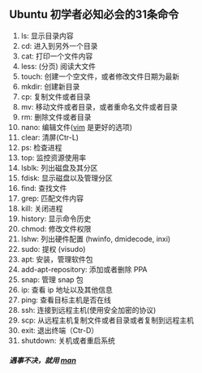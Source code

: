 ## __Ubuntu__ 初学者必知必会的31条命令
  1. ls: 显示目录内容
  2. cd: 进入到另外一个目录
  3. cat: 打印一个文件内容
  4. less: (分页) 阅读大文件
  5. touch: 创建一个空文件，或者修改文件日期为最新
  6. mkdir: 创建新目录
  7. cp: 复制文件或者目录
  8. mv: 移动文件或者目录，或者重命名文件或者目录
  9. rm: 删除文件或者目录
  10. nano: 编辑文件([vim](./Vim82-editing) 是更好的选项)
  11. clear: 清屏(Ctr-L)
  12. ps: 检查进程
  13. top: 监控资源使用率
  14. lsblk: 列出磁盘及其分区
  15. fdisk: 显示磁盘以及管理分区
  16. find: 查找文件
  17. grep: 匹配文件内容
  18. kill: 关闭进程
  19. history: 显示命令历史
  20. chmod: 修改文件权限
  21. lshw: 列出硬件配置 (hwinfo, dmidecode, inxi)
  22. sudo: 提权 (visudo)
  23. apt: 安装，管理软件包
  24. add-apt-repository: 添加或者删除 PPA
  25. snap: 管理 snap 包
  26. ip: 查看 ip 地址以及其他信息
  27. ping: 查看目标主机是否在线
  28. ssh: 连接到远程主机(使用安全加密的协议)
  29. scp: 从远程主机复制文件或者目录或者复制到远程主机
  30. exit: 退出终端（Ctr-D）
  31. shutdown: 关机或者重启系统
##### 遇事不决，就用 [man](./man)
